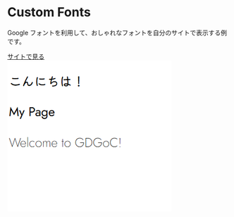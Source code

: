 # Custom Fonts

Google フォントを利用して、おしゃれなフォントを自分のサイトで表示する例です。

<a href="https://kanadesisido.github.io/welcome-gdgoc-2025/Font/CustomFonts/index.html">サイトで見る</a><br/>
![](./screenshot.png)
